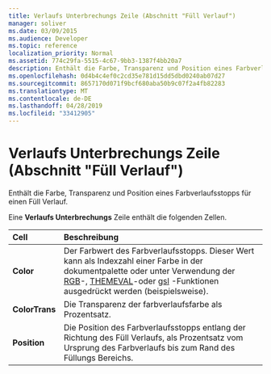 ```yaml
---
title: Verlaufs Unterbrechungs Zeile (Abschnitt "Füll Verlauf")
manager: soliver
ms.date: 03/09/2015
ms.audience: Developer
ms.topic: reference
localization_priority: Normal
ms.assetid: 774c29fa-5515-4c67-9bb3-1387f4bb20a7
description: Enthält die Farbe, Transparenz und Position eines Farbverlaufsstopps für einen Füll Verlauf.
ms.openlocfilehash: 0d4b4c4ef0c2cd35e781d15dd5dbd0240ab07d27
ms.sourcegitcommit: 8657170d071f9bcf680aba50b9c07f2a4fb82283
ms.translationtype: MT
ms.contentlocale: de-DE
ms.lasthandoff: 04/28/2019
ms.locfileid: "33412905"
---
```

# <a name="gradient-stop-row-fill-gradient-section"></a>Verlaufs Unterbrechungs Zeile (Abschnitt "Füll Verlauf")

Enthält die Farbe, Transparenz und Position eines Farbverlaufsstopps für einen Füll Verlauf.
  
Eine **Verlaufs Unterbrechungs** Zeile enthält die folgenden Zellen. 
  
|**Cell**|**Beschreibung**|
|:-----|:-----|
|**Color** <br/> |Der Farbwert des Farbverlaufsstopps. Dieser Wert kann als Indexzahl einer Farbe in der dokumentpalette oder unter Verwendung der [RGB](rgb-function-visioshapesheet.md)-, [THEMEVAL](themeval-function.md)-oder [gsl](hsl-function.md) -Funktionen ausgedrückt werden (beispielsweise).  <br/> |
|**ColorTrans** <br/> |Die Transparenz der farbverlaufsfarbe als Prozentsatz.  <br/> |
|**Position** <br/> |Die Position des Farbverlaufsstopps entlang der Richtung des Füll Verlaufs, als Prozentsatz vom Ursprung des Farbverlaufs bis zum Rand des Füllungs Bereichs.  <br/> |
   

